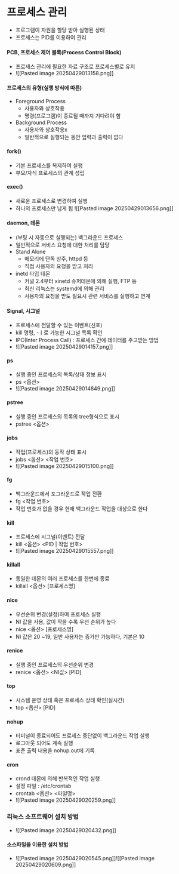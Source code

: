 # 프로세스 관리
- 프로그램이 자원을 할당 받아 실행된 상태
- 프로세스는 PID를 이용하여 관리

#### PCB, 프로세스 제어 블록(Process Control Block)
- 프로세스 관리에 필요한 자료 구조로 프로세스별로 유지
- ![[Pasted image 20250429013158.png]]

#### 프로세스의 유형(실행 방식에 따른)
- Foreground Process
	- 사용자와 상호작용
	- 명령(프로그램)이 종료될 때까지 기다려야 함
- Background Process
	- 사용자와 상호작용x
	- 일반적으로 실행되는 동안 입력과 출력이 없다

#### fork()
- 기본 프로세스를 복제하여 실행
- 부모/자식 프로세스의 관계 성립

#### exec()
- 새로운 프로세스로 변경하여 실행
- 하나의 프로세스만 남게 됨
![[Pasted image 20250429013656.png]]

#### daemon, 데몬
- (부팅 시 자동으로 실행되는) 백그라운드 프로세스
- 일반적으로 서비스 요청에 대한 처리를 담당
- Stand Alone
	- 메모리에 단독 상주, httpd 등
	- 직접 사용자의 요청을 받고 처리
- inetd 타입 데몬
	- 커널 2.4부터 xinetd 슈퍼데몬에 의해 실행, FTP 등
	- 최신 리눅스는 systemd에 의해 관리
	- 사용자의 요청을 받도 필요시 관련 서비스를 실행하고 연계

#### Signal, 시그널
- 프로세스에 전달할 수 있는 이벤트(신호)
- kill 명령, -ㅣ로 가능한 시그널 목록 확인
- IPC(Inter Process Call) : 프로세스 간에 데이터를 주고받는 방법
- ![[Pasted image 20250429014157.png]]

#### ps
- 실행 중인 프로세스의 목록/상태 정보 표시
- ps <옵션>
- ![[Pasted image 20250429014849.png]]

#### pstree
- 실행 중인 프로세스의 목록의 tree형식으로 표시
- pstree <옵션>

#### jobs
- 작업(프로세스)의 동작 상태 표시
- jobs <옵션> <작업 번호>
- ![[Pasted image 20250429015100.png]]

#### fg
- 백그라운드에서 포그라운드로 작업 전환
- fg <작업 번호>
- 작업 번호가 없을 경우 현재 백그라운드 작업을 대상으로 한다

#### kill
- 프로세스에 시그널(이벤트) 전달
- kill <옵션> <PID | 작업 번호>
- ![[Pasted image 20250429015557.png]]

#### killall
- 동일한 데몬의 여러 프로세스를 한번에 종료
- killall <옵션> \[프로세스명]

#### nice
- 우선순위 변경(설정)하여 프로세스 실행
- NI 값을 사용, 값이 작을 수록 우선 순위가 높다
- nice <옵션> \[프로세스명]
- NI 값은 20 ~19, 일반 사용자는 증가만 가능하다, 기본은 10

#### renice
- 실행 중인 프로세스의 우선순위 변경
- renice <옵션> <NI값> \[PID]

#### top
- 시스템 운영 상태 혹은 프로세스 상태 확인(실시간)
- top <옵션> \[PID]

#### nohup
- 터미널이 종료되어도 프로세스 중단없이 백그라운드 작업 실행
- 로그아웃 되어도 계속 실행
- 표준 출력 내용을 nohup.out에 기록

#### cron
- crond 데몬에 의해 반복적인 작업 실행
- 설정 파일 : /etc/crontab
- crontab <옵션> <파일명>
- ![[Pasted image 20250429020259.png]]

### 리눅스 소프트웨어 설치 방법
- ![[Pasted image 20250429020432.png]]

#### 소스파일을 이용한 설치 방법
- ![[Pasted image 20250429020545.png]]![[Pasted image 20250429020609.png]]
